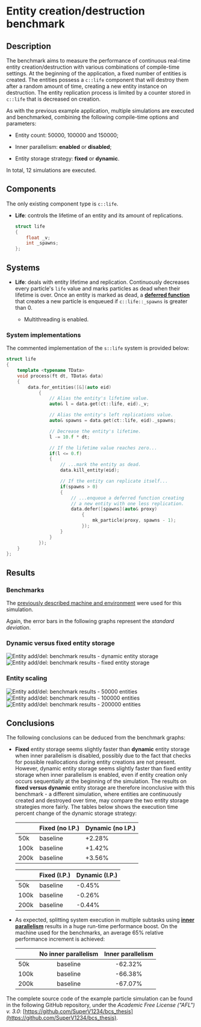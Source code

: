 


# Entity creation/destruction benchmark

## Description

The benchmark aims to measure the performance of continuous real-time entity creation/destruction with various combinations of compile-time settings. At the beginning of the application, a fixed number of entities is created. The entities possess a `c::life` component that will destroy them after a random amount of time, creating a new entity instance on destruction. The entity replication process is limited by a counter stored in `c::life` that is decreased on creation.

As with the previous example application, multiple simulations are executed and benchmarked, combining the following compile-time options and parameters:

* Entity count: $50000$, $100000$ and $150000$;

* Inner parallelism: **enabled** or **disabled**;

* Entity storage strategy: **fixed** or **dynamic**.

In total, $12$ simulations are executed.



## Components

The only existing component type is `c::life`.

* **Life**: controls the lifetime of an entity and its amount of replications.

    ```cpp
    struct life
    {
        float _v;
        int _spawns;
    };
    ```


## Systems

* **Life**: deals with entity lifetime and replication. Continuously decreases every particle's `life` value and marks particles as dead when their lifetime is over. Once an entity is marked as dead, a [**deferred function**](#flow_exec_dfuncs) that creates a new particle is enqueued if `c::life::_spawns` is greater than $0$.

    * Multithreading is enabled.


### System implementations

The commented implementation of the `s::life` system is provided below:

```cpp
struct life
{
    template <typename TData>
    void process(ft dt, TData& data)
    {
        data.for_entities([&](auto eid)
            {
                // Alias the entity's lifetime value.
                auto& l = data.get(ct::life, eid)._v;

                // Alias the entity's left replications value.
                auto& spawns = data.get(ct::life, eid)._spawns;

                // Decrease the entity's lifetime.
                l -= 10.f * dt;

                // If the lifetime value reaches zero...
                if(l <= 0.f)
                {
                    // ...mark the entity as dead.
                    data.kill_entity(eid);

                    // If the entity can replicate itself...
                    if(spawns > 0)
                    {
                        // ...enqueue a deferred function creating
                        // a new entity with one less replication.
                        data.defer([spawns](auto& proxy)
                            {
                                mk_particle(proxy, spawns - 1);
                            });
                    }
                }
            });
    }
};
```




## Results



### Benchmarks 

The [previously described machine and environment](#bench_particlesim) were used for this simulation.

Again, the error bars in the following graphs represent the *standard deviation*.

### Dynamic versus fixed entity storage

![Entity add/del: benchmark results - dynamic entity storage](source/figures/bench2/ipcomp_dynamic.png)
![Entity add/del: benchmark results - fixed entity storage](source/figures/bench2/ipcomp_fixed.png)

### Entity scaling

![Entity add/del: benchmark results - 50000 entities](source/figures/bench2/entity_50k.png)
![Entity add/del: benchmark results - 100000 entities](source/figures/bench2/entity_100k.png)
![Entity add/del: benchmark results - 200000 entities](source/figures/bench2/entity_200k.png)



## Conclusions 

<!-- TODO (?) -->

The following conclusions can be deduced from the benchmark graphs:

* **Fixed** entity storage seems slightly faster than **dynamic** entity storage when inner parallelism is disabled, possibly due to the fact that checks for possible reallocations during entity creations are not present. However, dynamic entity storage seems slightly faster than fixed entity storage when inner parallelism is enabled, even if entity creation only occurs sequentially at the beginning of the simulation. The results on **fixed versus dynamic** entity storage are therefore inconclusive with this benchmark - a different simulation, where entities are continuously created and destroyed over time, may compare the two entity storage strategies more fairly. The tables below shows the execution time percent change of the dynamic storage strategy:

    |      | Fixed (no I.P.) | Dynamic (no I.P.) |
    |------|-----------------|-------------------|
    | 50k  | baseline        | +2.28%            |
    | 100k | baseline        | +1.42%            |
    | 200k | baseline        | +3.56%            |

    |      | Fixed (I.P.) | Dynamic (I.P.) |
    |------|--------------|----------------|
    | 50k  | baseline     | -0.45%         |
    | 100k | baseline     | -0.26%         |
    | 200k | baseline     | -0.44%         |

* As expected, splitting system execution in multiple subtasks using [**inner parallelism**](#multithreading_inner_par) results in a huge run-time performance boost. On the machine used for the benchmarks, an average $65$% relative performance increment is achieved:

    |      | No inner parallelism | Inner parallelism |
    |------|:--------------------:|:-----------------:|
    | 50k  |       baseline       |      -62.32%      |
    | 100k |       baseline       |      -66.38%      |
    | 200k |       baseline       |      -67.07%      |

The complete source code of the example particle simulation can be found in the following GitHub repository, under the *Academic Free License ("AFL") v. 3.0*: [https://github.com/SuperV1234/bcs_thesis](https://github.com/SuperV1234/bcs_thesis).